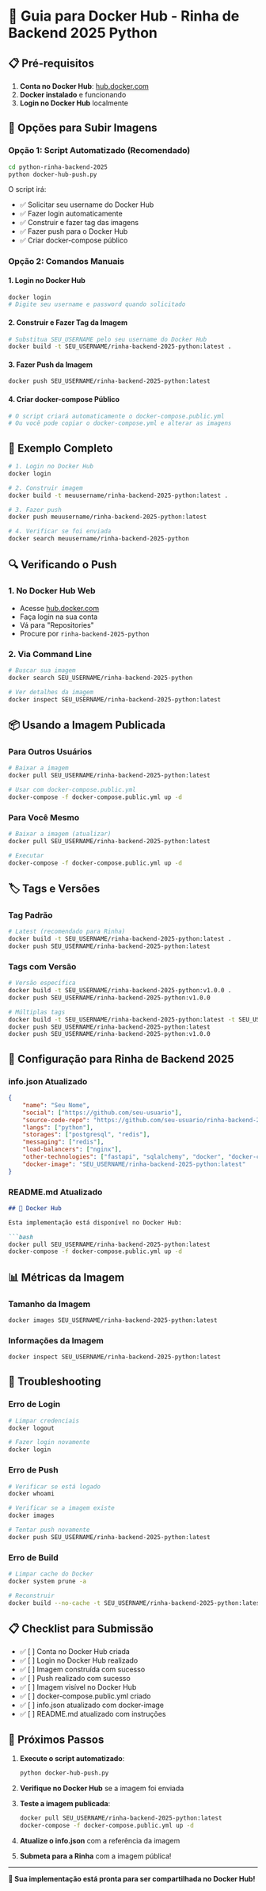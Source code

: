 # 🐳 Guia para Docker Hub - Rinha de Backend 2025 Python

## 📋 Pré-requisitos

1. **Conta no Docker Hub**: [hub.docker.com](https://hub.docker.com)
2. **Docker instalado** e funcionando
3. **Login no Docker Hub** localmente

## 🚀 Opções para Subir Imagens

### Opção 1: Script Automatizado (Recomendado)

```bash
cd python-rinha-backend-2025
python docker-hub-push.py
```

O script irá:
- ✅ Solicitar seu username do Docker Hub
- ✅ Fazer login automaticamente
- ✅ Construir e fazer tag das imagens
- ✅ Fazer push para o Docker Hub
- ✅ Criar docker-compose público

### Opção 2: Comandos Manuais

#### 1. Login no Docker Hub
```bash
docker login
# Digite seu username e password quando solicitado
```

#### 2. Construir e Fazer Tag da Imagem
```bash
# Substitua SEU_USERNAME pelo seu username do Docker Hub
docker build -t SEU_USERNAME/rinha-backend-2025-python:latest .
```

#### 3. Fazer Push da Imagem
```bash
docker push SEU_USERNAME/rinha-backend-2025-python:latest
```

#### 4. Criar docker-compose Público
```bash
# O script criará automaticamente o docker-compose.public.yml
# Ou você pode copiar o docker-compose.yml e alterar as imagens
```

## 📝 Exemplo Completo

```bash
# 1. Login no Docker Hub
docker login

# 2. Construir imagem
docker build -t meuusername/rinha-backend-2025-python:latest .

# 3. Fazer push
docker push meuusername/rinha-backend-2025-python:latest

# 4. Verificar se foi enviada
docker search meuusername/rinha-backend-2025-python
```

## 🔍 Verificando o Push

### 1. No Docker Hub Web
- Acesse [hub.docker.com](https://hub.docker.com)
- Faça login na sua conta
- Vá para "Repositories"
- Procure por `rinha-backend-2025-python`

### 2. Via Command Line
```bash
# Buscar sua imagem
docker search SEU_USERNAME/rinha-backend-2025-python

# Ver detalhes da imagem
docker inspect SEU_USERNAME/rinha-backend-2025-python:latest
```

## 📦 Usando a Imagem Publicada

### Para Outros Usuários
```bash
# Baixar a imagem
docker pull SEU_USERNAME/rinha-backend-2025-python:latest

# Usar com docker-compose.public.yml
docker-compose -f docker-compose.public.yml up -d
```

### Para Você Mesmo
```bash
# Baixar a imagem (atualizar)
docker pull SEU_USERNAME/rinha-backend-2025-python:latest

# Executar
docker-compose -f docker-compose.public.yml up -d
```

## 🏷️ Tags e Versões

### Tag Padrão
```bash
# Latest (recomendado para Rinha)
docker build -t SEU_USERNAME/rinha-backend-2025-python:latest .
docker push SEU_USERNAME/rinha-backend-2025-python:latest
```

### Tags com Versão
```bash
# Versão específica
docker build -t SEU_USERNAME/rinha-backend-2025-python:v1.0.0 .
docker push SEU_USERNAME/rinha-backend-2025-python:v1.0.0

# Múltiplas tags
docker build -t SEU_USERNAME/rinha-backend-2025-python:latest -t SEU_USERNAME/rinha-backend-2025-python:v1.0.0 .
docker push SEU_USERNAME/rinha-backend-2025-python:latest
docker push SEU_USERNAME/rinha-backend-2025-python:v1.0.0
```

## 🔧 Configuração para Rinha de Backend 2025

### info.json Atualizado
```json
{
    "name": "Seu Nome",
    "social": ["https://github.com/seu-usuario"],
    "source-code-repo": "https://github.com/seu-usuario/rinha-backend-2025",
    "langs": ["python"],
    "storages": ["postgresql", "redis"],
    "messaging": ["redis"],
    "load-balancers": ["nginx"],
    "other-technologies": ["fastapi", "sqlalchemy", "docker", "docker-compose"],
    "docker-image": "SEU_USERNAME/rinha-backend-2025-python:latest"
}
```

### README.md Atualizado
```markdown
## 🐳 Docker Hub

Esta implementação está disponível no Docker Hub:

```bash
docker pull SEU_USERNAME/rinha-backend-2025-python:latest
docker-compose -f docker-compose.public.yml up -d
```

## 📊 Métricas da Imagem

### Tamanho da Imagem
```bash
docker images SEU_USERNAME/rinha-backend-2025-python:latest
```

### Informações da Imagem
```bash
docker inspect SEU_USERNAME/rinha-backend-2025-python:latest
```

## 🚨 Troubleshooting

### Erro de Login
```bash
# Limpar credenciais
docker logout

# Fazer login novamente
docker login
```

### Erro de Push
```bash
# Verificar se está logado
docker whoami

# Verificar se a imagem existe
docker images

# Tentar push novamente
docker push SEU_USERNAME/rinha-backend-2025-python:latest
```

### Erro de Build
```bash
# Limpar cache do Docker
docker system prune -a

# Reconstruir
docker build --no-cache -t SEU_USERNAME/rinha-backend-2025-python:latest .
```

## 📋 Checklist para Submissão

- ✅ [ ] Conta no Docker Hub criada
- ✅ [ ] Login no Docker Hub realizado
- ✅ [ ] Imagem construída com sucesso
- ✅ [ ] Push realizado com sucesso
- ✅ [ ] Imagem visível no Docker Hub
- ✅ [ ] docker-compose.public.yml criado
- ✅ [ ] info.json atualizado com docker-image
- ✅ [ ] README.md atualizado com instruções

## 🎯 Próximos Passos

1. **Execute o script automatizado**:
   ```bash
   python docker-hub-push.py
   ```

2. **Verifique no Docker Hub** se a imagem foi enviada

3. **Teste a imagem publicada**:
   ```bash
   docker pull SEU_USERNAME/rinha-backend-2025-python:latest
   docker-compose -f docker-compose.public.yml up -d
   ```

4. **Atualize o info.json** com a referência da imagem

5. **Submeta para a Rinha** com a imagem pública!

---

**🎉 Sua implementação está pronta para ser compartilhada no Docker Hub!** 